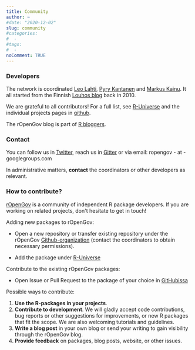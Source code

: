```yaml
---
title: Community
author: ~
#date: "2020-12-02"
slug: community
#categories:
#  -
#tags:
#  -  
noComment: TRUE
---
```




### Developers

The network is coordinated [Leo Lahti](http://www.iki.fi/Leo.Lahti), [Pyry Kantanen](https://github.com/pitkant) and [Markus Kainu](https://github.com/muuankarski). It all started from the Finnish [Louhos blog](http://louhos.github.io) back in 2010.

We are grateful to all contributors! For a full list, see [R-Universe](https://ropengov.r-universe.dev/contributors) and the individual projects pages in [github](http://github.com/ropengov). 

The rOpenGov blog is part of [R bloggers](http://r-bloggers.com).


### Contact

You can follow us in [Twitter](https://twitter.com/rOpenGov), reach us in [Gitter](https://gitter.im/rOpenGov/home) or via email: ropengov - at - googlegroups.com

In administrative matters, **contact** the coordinators or other developers as relevant.


### How to contribute?

[rOpenGov](http://ropengov.org) </a> is a community of independent R package developers. If you are working on related projects, don't hesitate to get in touch!

Adding new packages to rOpenGov:

- Open a new repository or transfer existing repository under the rOpenGov [Github-organization](https://github.com/ropengov/) (contact the coordinators to obtain necessary permissions). 

- Add the package under [R-Universe](https://github.com/rOpenGov/universe)


Contribute to the existing rOpenGov packages:

- Open Issue or Pull Request to the package of your choice in [GitHubissa](https://github.com/ropengov/)


Possible ways to contribute:

1. **Use the R-packages in your projects**. 
2. **Contribute to development**. We will gladly accept code contributions, bug reports or other suggestions for improvements, or new R packages that fit the scope. We are also welcoming tutorials and guidelines.
3. **Write a blog post** in your own blog or send your writing to gain visibility through the rOpenGov blog.
4. **Provide feedback** on packages, blog posts, website, or other issues.


